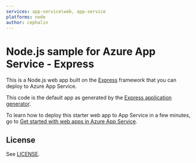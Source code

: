 ```yaml
---
services: app-service\web, app-service
platforms: node
author: cephalin    
---  
```

# Node.js sample for Azure App Service - Express

This is a Node.js web app built on the [Express](http://expressjs.com/) framework that you can deploy 
to Azure App Service. 

This code is the default app as generated by the 
[Express application generator](https://www.npmjs.com/package/express-generator).

To learn how to deploy this starter web app to App Service in a few minutes, go to 
[Get started with web apps in Azure App Service](https://azure.microsoft.com/en-us/documentation/articles/app-service-web-get-started/). 

## License 

See [LICENSE](LICENSE).

